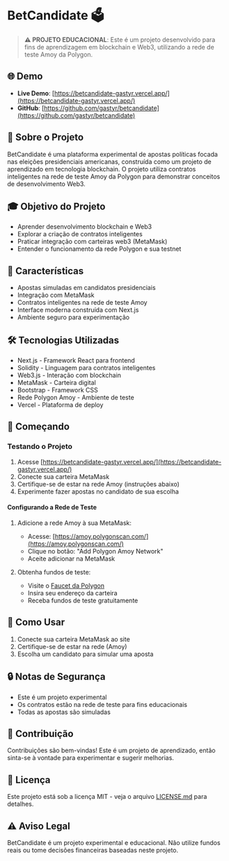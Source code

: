 # BetCandidate 🗳️

> **⚠️ PROJETO EDUCACIONAL**: Este é um projeto desenvolvido para fins de aprendizagem em blockchain e Web3, utilizando a rede de teste Amoy da Polygon.

## 🌐 Demo

- **Live Demo**: [https://betcandidate-gastyr.vercel.app/](https://betcandidate-gastyr.vercel.app/)
- **GitHub**: [https://github.com/gastyr/betcandidate](https://github.com/gastyr/betcandidate)

## 📝 Sobre o Projeto

BetCandidate é uma plataforma experimental de apostas políticas focada nas eleições presidenciais americanas, construída como um projeto de aprendizado em tecnologia blockchain. O projeto utiliza contratos inteligentes na rede de teste Amoy da Polygon para demonstrar conceitos de desenvolvimento Web3.

## 🎓 Objetivo do Projeto

- Aprender desenvolvimento blockchain e Web3
- Explorar a criação de contratos inteligentes
- Praticar integração com carteiras web3 (MetaMask)
- Entender o funcionamento da rede Polygon e sua testnet

## 🚀 Características

- Apostas simuladas em candidatos presidenciais
- Integração com MetaMask
- Contratos inteligentes na rede de teste Amoy
- Interface moderna construída com Next.js
- Ambiente seguro para experimentação

## 🛠️ Tecnologias Utilizadas

- Next.js - Framework React para frontend
- Solidity - Linguagem para contratos inteligentes
- Web3.js - Interação com blockchain
- MetaMask - Carteira digital
- Bootstrap - Framework CSS
- Rede Polygon Amoy - Ambiente de teste
- Vercel - Plataforma de deploy

## 🏁 Começando

### Testando o Projeto

1. Acesse [https://betcandidate-gastyr.vercel.app/](https://betcandidate-gastyr.vercel.app/)
2. Conecte sua carteira MetaMask
3. Certifique-se de estar na rede Amoy (instruções abaixo)
4. Experimente fazer apostas no candidato de sua escolha

#### Configurando a Rede de Teste

1. Adicione a rede Amoy à sua MetaMask:
   - Acesse: [https://amoy.polygonscan.com/](https://amoy.polygonscan.com/)
   - Clique no botão: "Add Polygon Amoy Network"
   - Aceite adicionar na MetaMask

2. Obtenha fundos de teste:
   - Visite o [Faucet da Polygon](https://faucet.polygon.technology/)
   - Insira seu endereço da carteira
   - Receba fundos de teste gratuitamente

## 📱 Como Usar

1. Conecte sua carteira MetaMask ao site
2. Certifique-se de estar na rede (Amoy)
3. Escolha um candidato para simular uma aposta

## 🔒 Notas de Segurança

- Este é um projeto experimental
- Os contratos estão na rede de teste para fins educacionais
- Todas as apostas são simuladas

## 👥 Contribuição

Contribuições são bem-vindas! Este é um projeto de aprendizado, então sinta-se à vontade para experimentar e sugerir melhorias.

## 📄 Licença

Este projeto está sob a licença MIT - veja o arquivo [LICENSE.md](LICENSE.md) para detalhes.

## ⚠️ Aviso Legal

BetCandidate é um projeto experimental e educacional. Não utilize fundos reais ou tome decisões financeiras baseadas neste projeto.
